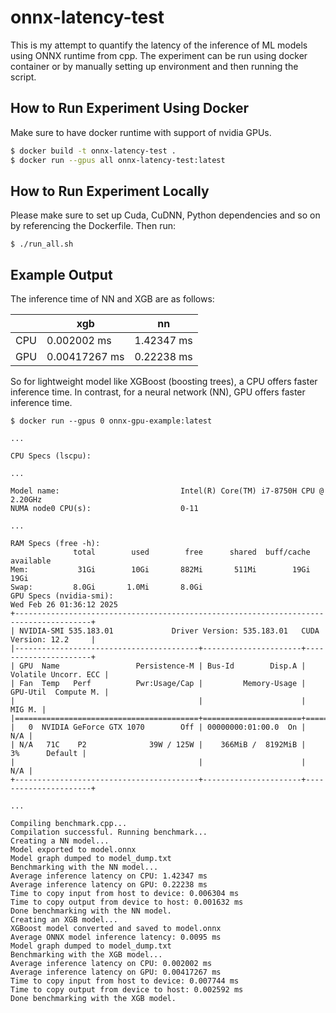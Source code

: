 # onnx-latency-test

This is my attempt to quantify the latency of the inference of ML models using ONNX runtime from cpp. The experiment can be run using docker container or by manually setting up environment and then running the script.

## How to Run Experiment Using Docker

Make sure to have docker runtime with support of nvidia GPUs.

```bash
$ docker build -t onnx-latency-test .
$ docker run --gpus all onnx-latency-test:latest
```


## How to Run Experiment Locally

Please make sure to set up Cuda, CuDNN, Python dependencies and so on by referencing the Dockerfile. Then run:
```
$ ./run_all.sh
```

## Example Output

The inference time of NN and XGB are as follows:

|       | xgb           | nn          |
|-------|---------------|-------------|
| CPU   | 0.002002 ms   | 1.42347 ms  |
| GPU   | 0.00417267 ms | 0.22238 ms  |

So for lightweight model like XGBoost (boosting trees), a CPU offers faster inference time. In contrast, for a neural network (NN), GPU offers faster inference time.

```
$ docker run --gpus 0 onnx-gpu-example:latest

...

CPU Specs (lscpu):

...

Model name:                           Intel(R) Core(TM) i7-8750H CPU @ 2.20GHz
NUMA node0 CPU(s):                    0-11

...

RAM Specs (free -h):
              total        used        free      shared  buff/cache   available
Mem:           31Gi        10Gi       882Mi       511Mi        19Gi        19Gi
Swap:         8.0Gi       1.0Mi       8.0Gi
GPU Specs (nvidia-smi):
Wed Feb 26 01:36:12 2025
+---------------------------------------------------------------------------------------+
| NVIDIA-SMI 535.183.01             Driver Version: 535.183.01   CUDA Version: 12.2     |
|-----------------------------------------+----------------------+----------------------+
| GPU  Name                 Persistence-M | Bus-Id        Disp.A | Volatile Uncorr. ECC |
| Fan  Temp   Perf          Pwr:Usage/Cap |         Memory-Usage | GPU-Util  Compute M. |
|                                         |                      |               MIG M. |
|=========================================+======================+======================|
|   0  NVIDIA GeForce GTX 1070        Off | 00000000:01:00.0  On |                  N/A |
| N/A   71C    P2              39W / 125W |    366MiB /  8192MiB |      3%      Default |
|                                         |                      |                  N/A |
+-----------------------------------------+----------------------+----------------------+

...

Compiling benchmark.cpp...
Compilation successful. Running benchmark...
Creating a NN model...
Model exported to model.onnx
Model graph dumped to model_dump.txt
Benchmarking with the NN model...
Average inference latency on CPU: 1.42347 ms
Average inference latency on GPU: 0.22238 ms
Time to copy input from host to device: 0.006304 ms
Time to copy output from device to host: 0.001632 ms
Done benchmarking with the NN model.
Creating an XGB model...
XGBoost model converted and saved to model.onnx
Average ONNX model inference latency: 0.0095 ms
Model graph dumped to model_dump.txt
Benchmarking with the XGB model...
Average inference latency on CPU: 0.002002 ms
Average inference latency on GPU: 0.00417267 ms
Time to copy input from host to device: 0.007744 ms
Time to copy output from device to host: 0.002592 ms
Done benchmarking with the XGB model.
```
